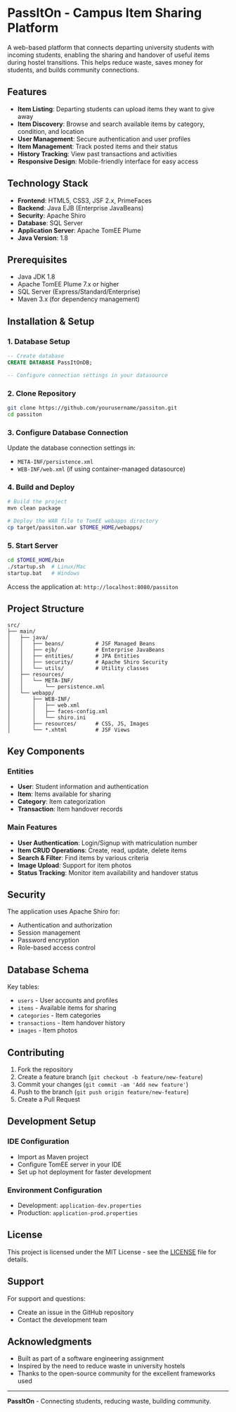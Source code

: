 # PassItOn - Campus Item Sharing Platform

A web-based platform that connects departing university students with incoming students, enabling the sharing and handover of useful items during hostel transitions. This helps reduce waste, saves money for students, and builds community connections.

## Features

- **Item Listing**: Departing students can upload items they want to give away
- **Item Discovery**: Browse and search available items by category, condition, and location
- **User Management**: Secure authentication and user profiles
- **Item Management**: Track posted items and their status
- **History Tracking**: View past transactions and activities
- **Responsive Design**: Mobile-friendly interface for easy access

## Technology Stack

- **Frontend**: HTML5, CSS3, JSF 2.x, PrimeFaces
- **Backend**: Java EJB (Enterprise JavaBeans)
- **Security**: Apache Shiro
- **Database**: SQL Server
- **Application Server**: Apache TomEE Plume
- **Java Version**: 1.8

## Prerequisites

- Java JDK 1.8
- Apache TomEE Plume 7.x or higher
- SQL Server (Express/Standard/Enterprise)
- Maven 3.x (for dependency management)

## Installation & Setup

### 1. Database Setup
```sql
-- Create database
CREATE DATABASE PassItOnDB;

-- Configure connection settings in your datasource
```

### 2. Clone Repository
```bash
git clone https://github.com/yourusername/passiton.git
cd passiton
```

### 3. Configure Database Connection
Update the database connection settings in:
- `META-INF/persistence.xml`
- `WEB-INF/web.xml` (if using container-managed datasource)

### 4. Build and Deploy
```bash
# Build the project
mvn clean package

# Deploy the WAR file to TomEE webapps directory
cp target/passiton.war $TOMEE_HOME/webapps/
```

### 5. Start Server
```bash
cd $TOMEE_HOME/bin
./startup.sh  # Linux/Mac
startup.bat   # Windows
```

Access the application at: `http://localhost:8080/passiton`

## Project Structure

```
src/
├── main/
│   ├── java/
│   │   ├── beans/          # JSF Managed Beans
│   │   ├── ejb/            # Enterprise JavaBeans
│   │   ├── entities/       # JPA Entities
│   │   ├── security/       # Apache Shiro Security
│   │   └── utils/          # Utility classes
│   ├── resources/
│   │   └── META-INF/
│   │       └── persistence.xml
│   └── webapp/
│       ├── WEB-INF/
│       │   ├── web.xml
│       │   ├── faces-config.xml
│       │   └── shiro.ini
│       ├── resources/      # CSS, JS, Images
│       └── *.xhtml         # JSF Views
```

## Key Components

### Entities
- **User**: Student information and authentication
- **Item**: Items available for sharing
- **Category**: Item categorization
- **Transaction**: Item handover records

### Main Features
- **User Authentication**: Login/Signup with matriculation number
- **Item CRUD Operations**: Create, read, update, delete items
- **Search & Filter**: Find items by various criteria
- **Image Upload**: Support for item photos
- **Status Tracking**: Monitor item availability and handover status

## Security

The application uses Apache Shiro for:
- Authentication and authorization
- Session management
- Password encryption
- Role-based access control

## Database Schema

Key tables:
- `users` - User accounts and profiles
- `items` - Available items for sharing
- `categories` - Item categories
- `transactions` - Item handover history
- `images` - Item photos

## Contributing

1. Fork the repository
2. Create a feature branch (`git checkout -b feature/new-feature`)
3. Commit your changes (`git commit -am 'Add new feature'`)
4. Push to the branch (`git push origin feature/new-feature`)
5. Create a Pull Request

## Development Setup

### IDE Configuration
- Import as Maven project
- Configure TomEE server in your IDE
- Set up hot deployment for faster development

### Environment Configuration
- Development: `application-dev.properties`
- Production: `application-prod.properties`

## License

This project is licensed under the MIT License - see the [LICENSE](LICENSE) file for details.

## Support

For support and questions:
- Create an issue in the GitHub repository
- Contact the development team

## Acknowledgments

- Built as part of a software engineering assignment
- Inspired by the need to reduce waste in university hostels
- Thanks to the open-source community for the excellent frameworks used

---

**PassItOn** - Connecting students, reducing waste, building community.
